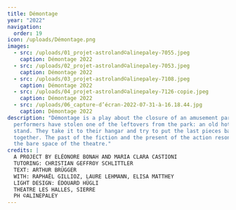 ```yaml
---
title: Démontage
year: "2022"
navigation:
  order: 19
icon: /uploads/Démontage.png
images:
  - src: /uploads/01_projet-astroland©alinepaley-7055.jpeg
    caption: Démontage 2022
  - src: /uploads/02_projet-astroland©alinepaley-7053.jpeg
    caption: Démontage 2022
  - src: /uploads/03_projet-astroland©alinepaley-7108.jpeg
    caption: Démontage 2022
  - src: /uploads/04_projet-astroland©alinepaley-7126-copie.jpeg
    caption: Démontage 2022
  - src: /uploads/06_capture-d’écran-2022-07-31-à-16.18.44.jpg
    caption: Démontage 2022
description: "Démontage is a play about the closure of an amusement park. The
  performers have stolen one of the leftovers from the park: an old hot dog
  stand. They take it to their hangar and try to put the last pieces back
  together. The past of the fiction and the present of the action resonate in
  the bare space of the theatre."
credits: |
  A PROJECT BY ELÉONORE BONAH AND MARIA CLARA CASTIONI 
  TUTORING: CHRISTIAN GEFFROY SCHLITTLER 
  TEXT: ARTHUR BRÜGGER 
  WITH: RAPHAËL GILLIOZ, LAURE LEHMANN, ELISA MATTHEY 
  LIGHT DESIGN: ÉDOUARD HÜGLI 
  THEATRE LES HALLES, SIERRE 
  PH ©ALINEPALEY
---
```

